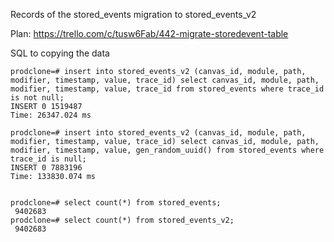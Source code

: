 Records of the stored\_events migration to stored\_events\_v2

Plan:
https://trello.com/c/tusw6Fab/442-migrate-storedevent-table

SQL to copying the data

```
prodclone=# insert into stored_events_v2 (canvas_id, module, path, modifier, timestamp, value, trace_id) select canvas_id, module, path, modifier, timestamp, value, trace_id from stored_events where trace_id is not null;
INSERT 0 1519487
Time: 26347.024 ms

prodclone=# insert into stored_events_v2 (canvas_id, module, path, modifier, timestamp, value, trace_id) select canvas_id, module, path, modifier, timestamp, value, gen_random_uuid() from stored_events where trace_id is null;
INSERT 0 7883196
Time: 133830.074 ms


prodclone=# select count(*) from stored_events;
 9402683
prodclone=# select count(*) from stored_events_v2;
 9402683
```
